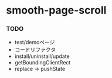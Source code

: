 # smooth-page-scroll

### TODO
- test/demoページ
- コードリファクタ
- install/uninstall/update
- getBoundingClientRect
- replace -> pushState
